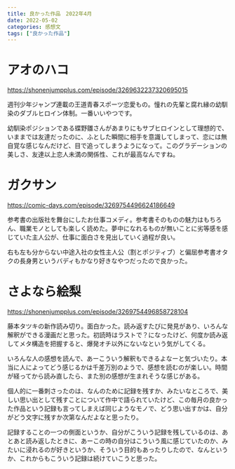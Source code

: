 ```yaml
---
title: 良かった作品　2022年4月
date: 2022-05-02
categories: 感想文
tags: ["良かった作品"]
---
```


# アオのハコ

https://shonenjumpplus.com/episode/3269632237320695015

週刊少年ジャンプ連載の王道青春スポーツ恋愛もの。憧れの先輩と腐れ縁の幼馴染のダブルヒロイン体制。一番いいやつです。

幼馴染ポジションである蝶野雛さんがあまりにもサブヒロインとして理想的で、いままでは友達だったのに、ふとした瞬間に相手を意識してしまって、恋には無自覚な感じなんだけど、目で追ってしまうようになって。このグラデーションの美しさ、友達以上恋人未満の関係性、これが最高なんですね。

# ガクサン

https://comic-days.com/episode/3269754496624186649

参考書の出版社を舞台にしたお仕事コメディ。参考書そのものの魅力はもちろん、職業モノとしても楽しく読めた。夢中になれるものが無いことに劣等感を感じていた主人公が、仕事に面白さを見出していく過程が良い。

右も左も分からない中途入社の女性主人公（割とポジティブ）と偏屈参考書オタクの長身男というバディもかなり好きなやつだったので良かった。


# さよなら絵梨

https://shonenjumpplus.com/episode/3269754496858728104

藤本タツキの新作読み切り。面白かった。読み返すたびに発見があり、いろんな解釈ができる漫画だと思った。初読時はラストで？になったけど、何度か読み返してメタ構造を把握すると、爆発オチ以外にないなという気がしてくる。

いろんな人の感想を読んで、あーこういう解釈もできるよなーと気づいたり。本当に人によってどう感じるかは千差万別のようで、感想を読むのが楽しい。時間が経ってから読み直したら、また別の感想が生まれそうな感じがある。

個人的に一番刺さったのは、なんのために記録を残すか、みたいなところで、美しい思い出として残すことについて作中で語られていたけど、この毎月の良かった作品という記録も言ってしまえば同じようなモノで、どう思い出すかは、自分がどう文字に残すか次第なんだよなと思ったり。

記録することの一つの側面というか、自分がこういう記録を残しているのは、あとあと読み返したときに、あーこの時の自分はこういう風に感じていたのか、みたいに浸れるのが好きというか、そういう目的もあったりしたので、なんというか、これからもこういう記録は続けていこうと思った。